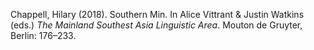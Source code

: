 ---
---

Chappell, Hilary (2018). Southern Min. In Alice Vittrant & Justin Watkins (eds.) *The Mainland Southest Asia Linguistic Area*. Mouton de Gruyter, Berlin: 176–233.
